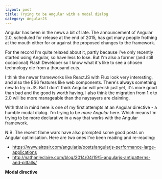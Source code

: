 ```yaml
---
layout: post
title: Trying to be Angular with a modal dialog
category: AngularJS
---
```


Angular has been in the news a bit of late. The announcement of Angular 2.0, scheduled for release at the end of 2015, has got many people frothing at the mouth either for or against the proposed changes to the framework.

For the record I'm quite relaxed about it, partly because I've only recently started using Angular, so have less to lose. But I'm also a former (and still occasional) Flash Developer so I know what it's like to see a chosen technology die from a thousand cuts.

I think the newer frameworks like ReactJS with Flux look very interesting, and also the ES6 features like web components. There's always something new to try in JS. But I don't think Angular will perish just yet, it's more good than bad and the good is worth having. I also think the migration from 1.x to 2.0 will be more manageable than the naysayers are claiming.

With that in mind here is one of my first attempts at an Angular directive - a humble modal dialog. I'm trying to be *more Angular* here. Which means I'm trying to be more declarative in a way that works with the Angular framework.

N.B. The recent flame wars have also prompted some good posts on Angular optimisation. Here are two ones I've been reading and re-reading:
 * https://www.airpair.com/angularjs/posts/angularjs-performance-large-applications
 * http://nathanleclaire.com/blog/2014/04/19/5-angularjs-antipatterns-and-pitfalls/

 **Modal directive**
